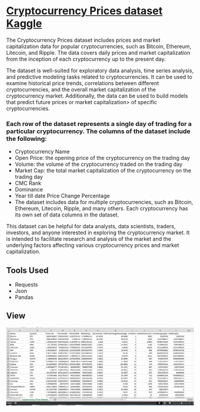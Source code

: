 # [Cryptocurrency Prices dataset Kaggle](https://www.kaggle.com/datasets/jahaidulislam/cryptocurrency-prices-dataset)

The Cryptocurrency Prices dataset includes prices and market capitalization data for popular cryptocurrencies, such as Bitcoin, Ethereum, Litecoin, and Ripple. The data covers daily prices and market capitalization from the inception of each cryptocurrency up to the present day.

The dataset is well-suited for exploratory data analysis, time series analysis, and predictive modeling tasks related to cryptocurrencies. It can be used to examine historical price trends, correlations between different cryptocurrencies, and the overall market capitalization of the cryptocurrency market. Additionally, the data can be used to build models that predict future prices or market capitalization> of specific cryptocurrencies.

### Each row of the dataset represents a single day of trading for a particular cryptocurrency. The columns of the dataset include the following: ###

- Cryptocurrency Name
- Open Price: the opening price of the cryptocurrency on the trading day
- Volume: the volume of the cryptocurrency traded on the trading day
- Market Cap: the total market capitalization of the cryptocurrency on the trading day
- CMC Rank
- Dominance
- Year till date Price Change Percentage
- The dataset includes data for multiple cryptocurrencies, such as Bitcoin, Ethereum, Litecoin, Ripple, and many others. Each cryptocurrency has its own set of data columns in the dataset.

This dataset can be helpful for data analysts, data scientists, traders, investors, and anyone interested in exploring the cryptocurrency market. It is intended to facilitate research and analysis of the market and the underlying factors affecting various cryptocurrency prices and market capitalization.


## Tools Used
- Requests
- Json
- Pandas

## View
![Dataset](https://github.com/jahaidul/Cryptocurrency-Prices-Dataset/blob/main/Dataset%20view.jpg)
